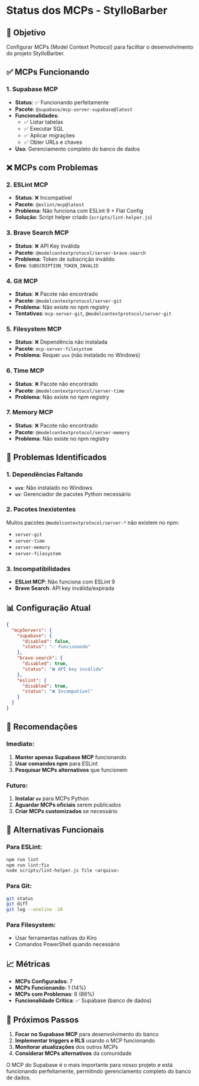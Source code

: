 # Status dos MCPs - StylloBarber

## 🎯 **Objetivo**
Configurar MCPs (Model Context Protocol) para facilitar o desenvolvimento do projeto StylloBarber.

## ✅ **MCPs Funcionando**

### 1. **Supabase MCP** 
- **Status**: ✅ Funcionando perfeitamente
- **Pacote**: `@supabase/mcp-server-supabase@latest`
- **Funcionalidades**:
  - ✅ Listar tabelas
  - ✅ Executar SQL
  - ✅ Aplicar migrações
  - ✅ Obter URLs e chaves
- **Uso**: Gerenciamento completo do banco de dados

## ❌ **MCPs com Problemas**

### 2. **ESLint MCP**
- **Status**: ❌ Incompatível
- **Pacote**: `@eslint/mcp@latest`
- **Problema**: Não funciona com ESLint 9 + Flat Config
- **Solução**: Script helper criado (`scripts/lint-helper.js`)

### 3. **Brave Search MCP**
- **Status**: ❌ API Key inválida
- **Pacote**: `@modelcontextprotocol/server-brave-search`
- **Problema**: Token de subscrição inválido
- **Erro**: `SUBSCRIPTION_TOKEN_INVALID`

### 4. **Git MCP**
- **Status**: ❌ Pacote não encontrado
- **Pacote**: `@modelcontextprotocol/server-git`
- **Problema**: Não existe no npm registry
- **Tentativas**: `mcp-server-git`, `@modelcontextprotocol/server-git`

### 5. **Filesystem MCP**
- **Status**: ❌ Dependência não instalada
- **Pacote**: `mcp-server-filesystem`
- **Problema**: Requer `uvx` (não instalado no Windows)

### 6. **Time MCP**
- **Status**: ❌ Pacote não encontrado
- **Pacote**: `@modelcontextprotocol/server-time`
- **Problema**: Não existe no npm registry

### 7. **Memory MCP**
- **Status**: ❌ Pacote não encontrado
- **Pacote**: `@modelcontextprotocol/server-memory`
- **Problema**: Não existe no npm registry

## 🔧 **Problemas Identificados**

### **1. Dependências Faltando**
- **`uvx`**: Não instalado no Windows
- **`uv`**: Gerenciador de pacotes Python necessário

### **2. Pacotes Inexistentes**
Muitos pacotes `@modelcontextprotocol/server-*` não existem no npm:
- `server-git`
- `server-time` 
- `server-memory`
- `server-filesystem`

### **3. Incompatibilidades**
- **ESLint MCP**: Não funciona com ESLint 9
- **Brave Search**: API key inválida/expirada

## 📊 **Configuração Atual**

```json
{
  "mcpServers": {
    "supabase": {
      "disabled": false,
      "status": "✅ Funcionando"
    },
    "brave-search": {
      "disabled": true,
      "status": "❌ API key inválida"
    },
    "eslint": {
      "disabled": true,
      "status": "❌ Incompatível"
    }
  }
}
```

## 🎯 **Recomendações**

### **Imediato:**
1. **Manter apenas Supabase MCP** funcionando
2. **Usar comandos npm** para ESLint
3. **Pesquisar MCPs alternativos** que funcionem

### **Futuro:**
1. **Instalar `uv`** para MCPs Python
2. **Aguardar MCPs oficiais** serem publicados
3. **Criar MCPs customizados** se necessário

## 🔗 **Alternativas Funcionais**

### **Para ESLint:**
```bash
npm run lint
npm run lint:fix
node scripts/lint-helper.js file <arquivo>
```

### **Para Git:**
```bash
git status
git diff
git log --oneline -10
```

### **Para Filesystem:**
- Usar ferramentas nativas do Kiro
- Comandos PowerShell quando necessário

## 📈 **Métricas**

- **MCPs Configurados**: 7
- **MCPs Funcionando**: 1 (14%)
- **MCPs com Problemas**: 6 (86%)
- **Funcionalidade Crítica**: ✅ Supabase (banco de dados)

## 🚀 **Próximos Passos**

1. **Focar no Supabase MCP** para desenvolvimento do banco
2. **Implementar triggers e RLS** usando o MCP funcionando
3. **Monitorar atualizações** dos outros MCPs
4. **Considerar MCPs alternativos** da comunidade

O MCP do Supabase é o mais importante para nosso projeto e está funcionando perfeitamente, permitindo gerenciamento completo do banco de dados.